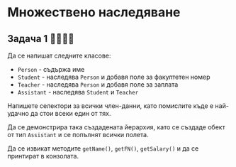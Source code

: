 # Множествено наследяване

## Задача 1 :man_student::man_teacher:	
Да се напишат следните класове:
- `Person` - съдържа име
- `Student` - наследява `Person` и добавя поле за факултетен номер
- `Teacher` - наследява `Person` и добавя поле за заплата
- `Assistant` - наследява `Student` и `Teacher`

Напишете селектори за всички член-данни, като помислите къде е най-удачно да стои всеки един от тях. 

Да се демонстрира така създадената йерархия, като се създаде обект от тип `Assistant` и се попълнят всички полета.

Да се извикат методите `getName()`, `getFN()`, `getSalary()` и да се принтират в конзолата.